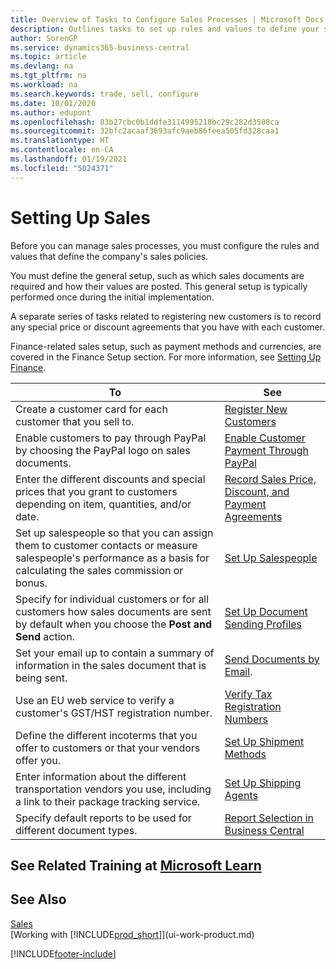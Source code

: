 ```yaml
---
title: Overview of Tasks to Configure Sales Processes | Microsoft Docs
description: Outlines tasks to set up rules and values to define your sales policies and processes.
author: SorenGP
ms.service: dynamics365-business-central
ms.topic: article
ms.devlang: na
ms.tgt_pltfrm: na
ms.workload: na
ms.search.keywords: trade, sell, configure
ms.date: 10/01/2020
ms.author: edupont
ms.openlocfilehash: 83b27cbc0b1ddfe3114995218bc29c282d3508ca
ms.sourcegitcommit: 32bfc2acaaf3693afc9aeb86feea505fd328caa1
ms.translationtype: HT
ms.contentlocale: en-CA
ms.lasthandoff: 01/19/2021
ms.locfileid: "5024371"
---
```

# <a name="setting-up-sales"></a>Setting Up Sales
Before you can manage sales processes, you must configure the rules and values that define the company's sales policies.

You must define the general setup, such as which sales documents are required and how their values are posted. This general setup is typically performed once during the initial implementation.

A separate series of tasks related to registering new customers is to record any special price or discount agreements that you have with each customer.

Finance-related sales setup, such as payment methods and currencies, are covered in the Finance Setup section. For more information, see [Setting Up Finance](finance-setup-finance.md).

| To | See |
| --- | --- |
| Create a customer card for each customer that you sell to. |[Register New Customers](sales-how-register-new-customers.md) |
| Enable customers to pay through PayPal by choosing the PayPal logo on sales documents. |[Enable Customer Payment Through PayPal](sales-how-enable-payment-service-extensions.md) |
| Enter the different discounts and special prices that you grant to customers depending on item, quantities, and/or date. |[Record Sales Price, Discount, and Payment Agreements](sales-how-record-sales-price-discount-payment-agreements.md) |
| Set up salespeople so that you can assign them to customer contacts or measure salespeople's performance as a basis for calculating the sales commission or bonus. |[Set Up Salespeople](sales-how-setup-salespeople.md) |
| Specify for individual customers or for all customers how sales documents are sent by default when you choose the **Post and Send** action. |[Set Up Document Sending Profiles](sales-how-setup-document-send-profiles.md) |
| Set your email up to contain a summary of information in the sales document that is being sent. |[Send Documents by Email](ui-how-send-documents-email.md). |
|Use an EU web service to verify a customer's GST/HST registration number.|[Verify Tax Registration Numbers](finance-setup-vat.md)|
|Define the different incoterms that you offer to customers or that your vendors offer you.|[Set Up Shipment Methods](sales-how-set-up-shipment-methods.md)|
|Enter information about the different transportation vendors you use, including a link to their package tracking service.|[Set Up Shipping Agents](sales-how-to-set-up-shipping-agents.md)|
|Specify default reports to be used for different document types.|[Report Selection in Business Central](across-report-selections.md)|

## <a name="see-related-training-at-microsoft-learn"></a>See Related Training at [Microsoft Learn](/learn/paths/trade-get-started-dynamics-365-business-central/)

## <a name="see-also"></a>See Also
[Sales](sales-manage-sales.md)  
[Working with [!INCLUDE[prod_short](includes/prod_short.md)]](ui-work-product.md)


[!INCLUDE[footer-include](includes/footer-banner.md)]